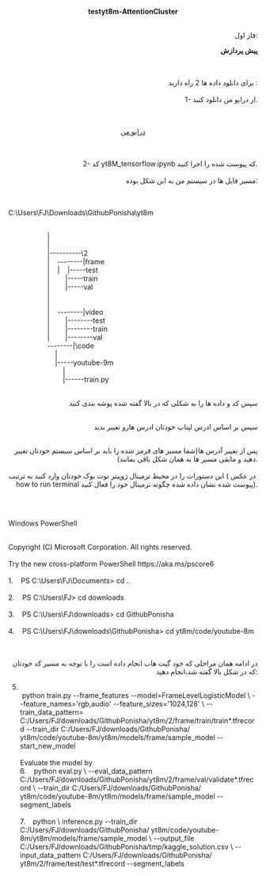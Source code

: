 <p style="text-align: center;"><strong>testyt8m-AttentionCluster</strong></p>
<p style="text-align: right;"><br /> فاز اول:</p>
<p style="text-align: right;"><strong>پیش پردازش</strong></p>
<p style="text-align: right;"><br /> <br /> برای دانلود داده ها 2 راه دارید :<br /> <br /> &nbsp; &nbsp;1- از درایو من دانلود کنید.</p>
<p style="text-align: center;"><br /> <br /> <a href="https://drive.google.com/drive/folders/1BSdl7flgq5aNGBCh7issM3lHjiIyb-ri?usp=sharing">درایو من</a></p>
<p style="text-align: right;"><br /> <br /> 2- کد yt8M_tensorflow.ipynb که پیوست شده را اجرا کنید.<br /> <br /> مسیر فایل ها در سیستم من به این شکل بوده:</p>
<p><br /> <br /> C:\Users\FJ\Downloads\GithubPonisha\yt8m</p>
<p><br /> &nbsp;&nbsp; &nbsp;&nbsp;&nbsp; &nbsp;&nbsp;&nbsp; &nbsp;&nbsp;&nbsp; &nbsp;&nbsp;&nbsp; &nbsp;|<br /> &nbsp;&nbsp; &nbsp;&nbsp;&nbsp; &nbsp;&nbsp;&nbsp; &nbsp;&nbsp;&nbsp; &nbsp;&nbsp;&nbsp; &nbsp;|<br /> &nbsp;&nbsp; &nbsp;&nbsp;&nbsp; &nbsp;&nbsp;&nbsp; &nbsp;&nbsp;&nbsp; &nbsp;&nbsp;&nbsp; &nbsp;|----------\2<br /> &nbsp;&nbsp; &nbsp;&nbsp;&nbsp; &nbsp;&nbsp;&nbsp; &nbsp;&nbsp;&nbsp; &nbsp;&nbsp;&nbsp; &nbsp;|&nbsp;&nbsp; &nbsp;--------|frame<br /> &nbsp;&nbsp; &nbsp;&nbsp;&nbsp; &nbsp;&nbsp;&nbsp; &nbsp;&nbsp;&nbsp; &nbsp;&nbsp;&nbsp; &nbsp;|&nbsp;&nbsp; &nbsp;|&nbsp;&nbsp; &nbsp;|-----test<br /> &nbsp;&nbsp; &nbsp;&nbsp;&nbsp; &nbsp;&nbsp;&nbsp; &nbsp;&nbsp;&nbsp; &nbsp;&nbsp;&nbsp; &nbsp;|&nbsp;&nbsp; &nbsp;&nbsp;&nbsp; &nbsp;|-----train<br /> &nbsp;&nbsp; &nbsp;&nbsp;&nbsp; &nbsp;&nbsp;&nbsp; &nbsp;&nbsp;&nbsp; &nbsp;&nbsp;&nbsp; &nbsp;|&nbsp;&nbsp; &nbsp;&nbsp;&nbsp; &nbsp;|-----val<br /> &nbsp;&nbsp; &nbsp;&nbsp;&nbsp; &nbsp;&nbsp;&nbsp; &nbsp;&nbsp;&nbsp; &nbsp;&nbsp;&nbsp; &nbsp;|&nbsp;&nbsp; &nbsp;<br /> &nbsp;&nbsp; &nbsp;&nbsp;&nbsp; &nbsp;&nbsp;&nbsp; &nbsp;&nbsp;&nbsp; &nbsp;&nbsp;&nbsp; &nbsp;|&nbsp;&nbsp; &nbsp;<br /> &nbsp;&nbsp; &nbsp;&nbsp;&nbsp; &nbsp;&nbsp;&nbsp; &nbsp;&nbsp;&nbsp; &nbsp;&nbsp;&nbsp; &nbsp;|&nbsp;&nbsp; &nbsp;--------|video<br /> &nbsp;&nbsp; &nbsp;&nbsp;&nbsp; &nbsp;&nbsp;&nbsp; &nbsp;&nbsp;&nbsp; &nbsp;&nbsp;&nbsp; &nbsp;|&nbsp;&nbsp; &nbsp;&nbsp;&nbsp; &nbsp;|--------test<br /> &nbsp;&nbsp; &nbsp;&nbsp;&nbsp; &nbsp;&nbsp;&nbsp; &nbsp;&nbsp;&nbsp; &nbsp;&nbsp;&nbsp; &nbsp;|&nbsp;&nbsp; &nbsp;&nbsp;&nbsp; &nbsp;|--------train<br /> &nbsp;&nbsp; &nbsp;&nbsp;&nbsp; &nbsp;&nbsp;&nbsp; &nbsp;&nbsp;&nbsp; &nbsp;&nbsp;&nbsp; &nbsp;|&nbsp;&nbsp; &nbsp;&nbsp;&nbsp; &nbsp;|--------val<br /> &nbsp;&nbsp; &nbsp;&nbsp;&nbsp; &nbsp;&nbsp;&nbsp; &nbsp;&nbsp;&nbsp; &nbsp;&nbsp;&nbsp; &nbsp;--------|\code<br /> &nbsp;&nbsp; &nbsp;&nbsp;&nbsp; &nbsp;&nbsp;&nbsp; &nbsp;&nbsp;&nbsp; &nbsp;&nbsp;&nbsp; &nbsp;&nbsp;&nbsp; &nbsp;|<br /> &nbsp;&nbsp; &nbsp;&nbsp;&nbsp; &nbsp;&nbsp;&nbsp; &nbsp;&nbsp;&nbsp; &nbsp;&nbsp;&nbsp; &nbsp;&nbsp;&nbsp; &nbsp;|-----youtube-9m<br /> &nbsp;&nbsp; &nbsp;&nbsp;&nbsp; &nbsp;&nbsp;&nbsp; &nbsp;&nbsp;&nbsp; &nbsp;&nbsp;&nbsp; &nbsp;&nbsp;&nbsp; &nbsp;&nbsp;&nbsp; &nbsp;|<br /> &nbsp;&nbsp; &nbsp;&nbsp;&nbsp; &nbsp;&nbsp;&nbsp; &nbsp;&nbsp;&nbsp; &nbsp;&nbsp;&nbsp; &nbsp;&nbsp;&nbsp; &nbsp;&nbsp;&nbsp; &nbsp;|------train.py</p>
<p style="text-align: right;"><br /> سپس کد و داده ها را به شکلی که در بالا گفته شده پوشه بندی کنید</p>
<p style="text-align: right;"><br /> سپس بر اساس ادرس لپتاپ خودتان ادرس هارو تغییر بدید</p>
<p style="text-align: right;"><br /> پس از تغییر آدرس ها(شما مسیر های قرمز شده را باید بر اساس سیستم خودتان تغییر دهید و مابقی مسیر ها به همان شکل باقی بمانند). <br /> <br /> این دستورات را در محیط ترمینال ژوپیتر نوت بوک خودتان وارد کنید به ترتیب ( در عکس&nbsp; how to run terminal پیوست شده نشان داده شده چگونه ترمینال خود را فعال کنید).</p>
<p>&nbsp;</p>
<p><br /> Windows PowerShell</p>
<p><br /> Copyright (C) Microsoft Corporation. All rights reserved.<br /> <br /> Try the new cross-platform PowerShell https://aka.ms/pscore6<br /> <br /> 1.&nbsp;&nbsp; &nbsp;PS C:\Users\FJ\Documents&gt; cd ..<br /> <br /> 2.&nbsp;&nbsp; &nbsp;PS C:\Users\FJ&gt; cd downloads<br /> <br /> 3.&nbsp;&nbsp; &nbsp;PS C:\Users\FJ\downloads&gt; cd GithubPonisha<br /> <br /> 4.&nbsp;&nbsp; &nbsp;PS C:\Users\FJ\downloads\GithubPonisha&gt; cd yt8m/code/youtube-8m</p>
<p style="text-align: right;"><br /> <br /> در ادامه همان مراحلی که خود گیت هاب انجام داده است را با توجه به مسیر کد خودتان که در شکل بالا گفته شد،انجام دهید:</p>
<ol start="5">
<li><br /> &nbsp;python train.py --frame_features --model=FrameLevelLogisticModel \ --feature_names='rgb,audio' --feature_sizes='1024,128' \ --train_data_pattern= C:/Users/FJ/downloads/GithubPonisha/yt8m/2/frame/train/train*.tfrecord --train_dir C:/Users/FJ/downloads/GithubPonisha/ yt8m/code/youtube-8m/yt8m/models/frame/sample_model --start_new_model<br /> <br /> Evaluate the model by<br /> 6.&nbsp;&nbsp; &nbsp;python eval.py \ --eval_data_pattern C:/Users/FJ/downloads/GithubPonisha/yt8m/2/frame/val/validate*.tfrecord \ --train_dir C:/Users/FJ/downloads/GithubPonisha/ yt8m/code/youtube-8m/yt8m/models/frame/sample_model --segment_labels<br /> <br /> 7.&nbsp;&nbsp; &nbsp;python \ inference.py --train_dir C:/Users/FJ/downloads/GithubPonisha/ yt8m/code/youtube-8m/yt8m/models/frame/sample_model \ --output_file C:/Users/FJ/downloads/GithubPonisha/tmp/kaggle_solution.csv \ --input_data_pattern C:/Users/FJ/downloads/GithubPonisha/ yt8m/2/frame/test/test*.tfrecord --segment_labels</li>
</ol>
<p>&nbsp;</p>
